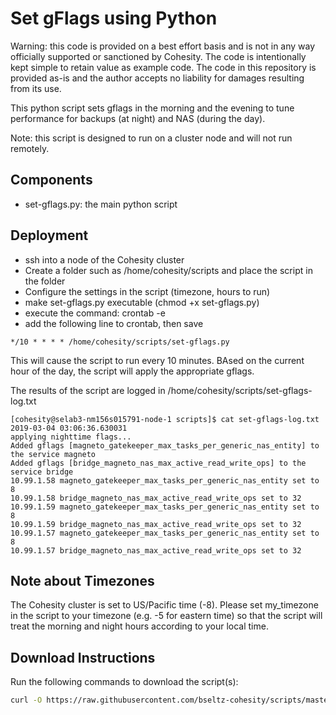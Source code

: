 # Set gFlags using Python

Warning: this code is provided on a best effort basis and is not in any way officially supported or sanctioned by Cohesity. The code is intentionally kept simple to retain value as example code. The code in this repository is provided as-is and the author accepts no liability for damages resulting from its use.

This python script sets gflags in the morning and the evening to tune performance for backups (at night) and NAS (during the day). 

Note: this script is designed to run on a cluster node and will not run remotely.

## Components

* set-gflags.py: the main python script

## Deployment

* ssh into a node of the Cohesity cluster 
* Create a folder such as /home/cohesity/scripts and place the script in the folder
* Configure the settings in the script (timezone, hours to run)
* make set-gflags.py executable (chmod +x set-gflags.py)
* execute the command: crontab -e
* add the following line to crontab, then save
```text
*/10 * * * * /home/cohesity/scripts/set-gflags.py
```
This will cause the script to run every 10 minutes. BAsed on the current hour of the day, the script will apply the appropriate gflags.

The results of the script are logged in /home/cohesity/scripts/set-gflags-log.txt
```text
[cohesity@selab3-nm156s015791-node-1 scripts]$ cat set-gflags-log.txt
2019-03-04 03:06:36.630031
applying nighttime flags...
Added gflags [magneto_gatekeeper_max_tasks_per_generic_nas_entity] to the service magneto
Added gflags [bridge_magneto_nas_max_active_read_write_ops] to the service bridge
10.99.1.58 magneto_gatekeeper_max_tasks_per_generic_nas_entity set to 8
10.99.1.58 bridge_magneto_nas_max_active_read_write_ops set to 32
10.99.1.59 magneto_gatekeeper_max_tasks_per_generic_nas_entity set to 8
10.99.1.59 bridge_magneto_nas_max_active_read_write_ops set to 32
10.99.1.57 magneto_gatekeeper_max_tasks_per_generic_nas_entity set to 8
10.99.1.57 bridge_magneto_nas_max_active_read_write_ops set to 32
```
## Note about Timezones
The Cohesity cluster is set to US/Pacific time (-8). Please set my_timezone in the script to your timezone (e.g. -5 for eastern time) so that the script will treat the morning and night hours according to your local time.

## Download Instructions
Run the following commands to download the script(s):
```bash
curl -O https://raw.githubusercontent.com/bseltz-cohesity/scripts/master/python/set-gflags/set-gflags.py
```